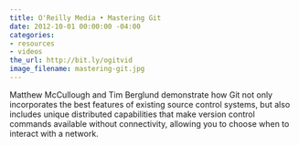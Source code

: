 ```yaml
---
title: O'Reilly Media • Mastering Git
date: 2012-10-01 00:00:00 -04:00
categories:
- resources
- videos
the_url: http://bit.ly/ogitvid
image_filename: mastering-git.jpg
---
```


Matthew McCullough and Tim Berglund demonstrate how Git not only incorporates the best features of existing source control systems, but also includes unique distributed capabilities that make version control commands available without connectivity, allowing you to choose when to interact with a network.
